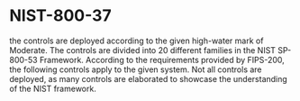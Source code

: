 # NIST-800-37
the controls are deployed according to the given high-water mark of Moderate. The controls are divided into 20 different families in the NIST SP-800-53 Framework. According to the requirements provided by FIPS-200, the following controls apply to the given system. Not all controls are deployed, as many controls are elaborated to showcase the understanding of the NIST framework.
